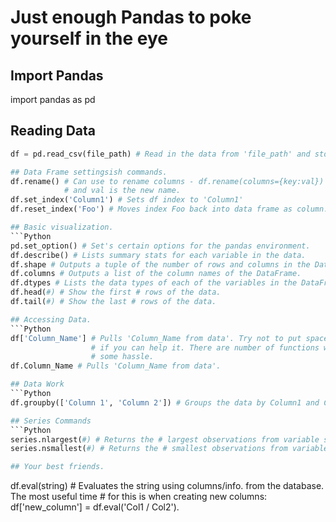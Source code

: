 # Just enough Pandas to poke yourself in the eye

## Import Pandas 
import pandas as pd

## Reading Data
```Python
df = pd.read_csv(file_path) # Read in the data from 'file_path' and store it in a DataFrame df. 

## Data Frame settingsish commands. 
df.rename() # Can use to rename columns - df.rename(columns={key:val}) where key is the old name 
		    # and val is the new name. 
df.set_index('Column1') # Sets df index to 'Column1'
df.reset_index('Foo') # Moves index Foo back into data frame as column. 

## Basic visualization. 
```Python 
pd.set_option() # Set's certain options for the pandas environment. 
df.describe() # Lists summary stats for each variable in the data. 
df.shape # Outputs a tuple of the number of rows and columns in the DataFrame.  
df.columns # Outputs a list of the column names of the DataFrame. 
df.dtypes # Lists the data types of each of the variables in the DataFrame. 
df.head(#) # Show the first # rows of the data. 
df.tail(#) # Show the last # rows of the data. 

## Accessing Data. 
```Python
df['Column_Name'] # Pulls 'Column_Name from data'. Try not to put spaces in column names 
				  # if you can help it. There are number of functions where this will save you 
				  # some hassle. 
df.Column_Name # Pulls 'Column_Name from data'. 

## Data Work 
```Python
df.groupby(['Column 1', 'Column 2']) # Groups the data by Column1 and Column2. From here, you can <										# chain any number of methods (sum(), count(), etc.) 

## Series Commands
```Python
series.nlargest(#) # Returns the # largest observations from variable series. 
series.nsmallest(#) # Returns the # smallest observations from variable series. 

## Your best friends. 
```
df.eval(string) # Evaluates the string using columns/info. from the database. The most useful time 
				# for this is when creating new columns: df['new_column'] = df.eval('Col1 / Col2'). 
